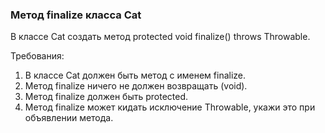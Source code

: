 
### Метод finalize класса Cat

В классе Cat создать метод protected void finalize() throws Throwable.


Требования:
1.	В классе Cat должен быть метод с именем finalize.
2.	Метод finalize ничего не должен возвращать (void).
3.	Метод finalize должен быть protected.
4.	Метод finalize может кидать исключение Throwable, укажи это при объявлении метода.


